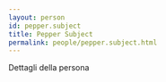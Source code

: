 ```yaml
---
layout: person
id: pepper.subject
title: Pepper Subject
permalink: people/pepper.subject.html
---
```


Dettagli della persona